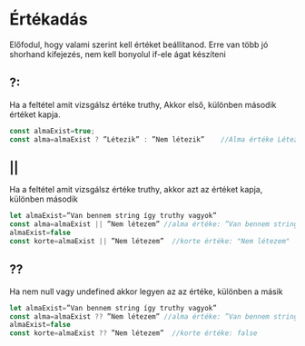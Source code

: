 # Értékadás
Előfodul, hogy valami szerint kell értéket beállítanod. Erre van több jó shorhand kifejezés, nem kell bonyolul if-ele ágat készíteni

## ?:
Ha a feltétel amit vizsgálsz értéke truthy, Akkor első, különben második értéket kapja.

```javascript
const almaExist=true;
const alma=almaExist ? ”Létezik” : ”Nem létezik”	//Alma értéke Létezik lesz
```

## ||
Ha a feltétel amit vizsgálsz értéke truthy, akkor azt az értéket kapja, különben második 
```javascript
let almaExist=”Van bennem string így truthy vagyok”
const alma=almaExist || ”Nem létezem” //alma értéke: ”Van bennem string így truthy vagyok”
almaExist=false
const korte=almaExist || ”Nem létezem”  //korte értéke: "Nem létezem"
  ```
## ??
Ha nem null vagy undefined akkor legyen az az értéke, különben a másik
```javascript
let almaExist=”Van bennem string így truthy vagyok”
const alma=almaExist ?? ”Nem létezem” //alma értéke: ”Van bennem string így truthy vagyok”
almaExist=false
const korte=almaExist ?? ”Nem létezem”  //korte értéke: false
  ```
